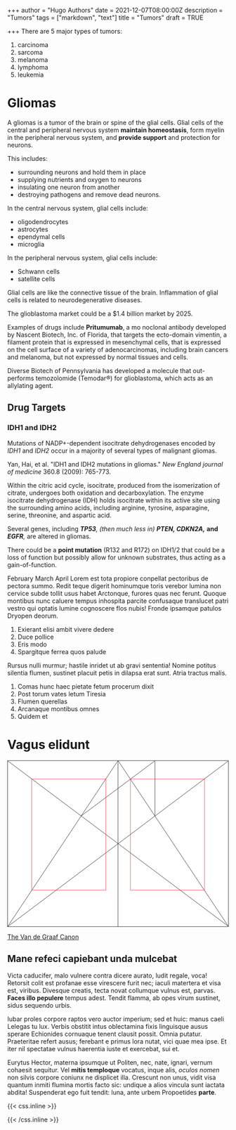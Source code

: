 +++
author = "Hugo Authors"
date = 2021-12-07T08:00:00Z
description = "Tumors"
tags = ["markdown", "text"]
title = "Tumors"
draft = TRUE

+++
There are 5 major types of tumors:

1. carcinoma
2. sarcoma
3. melanoma
4. lymphoma
5. leukemia

# Gliomas

A gliomas is a tumor of the brain or spine of the glial cells. Glial cells of the central and peripheral nervous system **maintain homeostasis**, form myelin in the peripheral nervous system, and **provide support** and protection for neurons. 

This includes:

* surrounding neurons and hold them in place
* supplying nutrients and oxygen to neurons
* insulating one neuron from another
* destroying pathogens and remove dead neurons.

In the central nervous system, glial cells include:

* oligodendrocytes
* astrocytes
* ependymal cells
* microglia

In the peripheral nervous system, glial cells include:

* Schwann cells
* satellite cells

Glial cells are like the connective tissue of the brain. Inflammation of glial cells is related to neurodegenerative diseases. 

The glioblastoma market could be a $1.4 billion market by 2025. 

Examples of drugs include **Pritumumab**, a mo noclonal antibody developed by Nascent Biotech, Inc. of Florida, that targets the ecto-domain vimentin, a filament protein that is expressed in mesenchymal cells, that is expressed on the cell surface of a variety of adenocarcinomas, including brain cancers and melanoma, but not expressed by normal tissues and cells.

Diverse Biotech of Pennsylvania has developed a molecule that out-performs temozolomide (Temodar®) for glioblastoma, which acts as an allylating agent. 

## Drug Targets

### IDH1 and IDH2

Mutations of NADP+-dependent isocitrate dehydrogenases encoded by _IDH1_ and _IDH2_ occur in a majority of several types of malignant gliomas.

Yan, Hai, et al. "IDH1 and IDH2 mutations in gliomas." _New England journal of medicine_ 360.8 (2009): 765-773.

Within the citric acid cycle, isocitrate, produced from the isomerization of citrate, undergoes both oxidation and decarboxylation. The enzyme isocitrate dehydrogenase (IDH) holds isocitrate within its active site using the surrounding amino acids, including arginine, tyrosine, asparagine, serine, threonine, and aspartic acid.

Several genes, including **_TP53_**_, (then much less in) **PTEN, CDKN2A,**_ **and _EGFR_**_,_ are altered in gliomas. 

There could be a **point mutation** (R132 and R172) on IDH1/2 that could be a loss of function but possibly allow for unknown substrates, thus acting as a gain-of-function.

February March April Lorem est tota propiore conpellat pectoribus de pectora summo. <!--more-->Redit teque digerit hominumque toris verebor lumina non cervice subde tollit usus habet Arctonque, furores quas nec ferunt. Quoque montibus nunc caluere tempus inhospita parcite confusaque translucet patri vestro qui optatis lumine cognoscere flos nubis! Fronde ipsamque patulos Dryopen deorum.

1. Exierant elisi ambit vivere dedere
2. Duce pollice
3. Eris modo
4. Spargitque ferrea quos palude

Rursus nulli murmur; hastile inridet ut ab gravi sententia! Nomine potitus silentia flumen, sustinet placuit petis in dilapsa erat sunt. Atria tractus malis.

1. Comas hunc haec pietate fetum procerum dixit
2. Post torum vates letum Tiresia
3. Flumen querellas
4. Arcanaque montibus omnes
5. Quidem et

# Vagus elidunt

<svg class="canon" xmlns="http://www.w3.org/2000/svg" overflow="visible" viewBox="0 0 496 373" height="373" width="496"><g fill="none"><path stroke="#000" stroke-width=".75" d="M.599 372.348L495.263 1.206M.312.633l494.95 370.853M.312 372.633L247.643.92M248.502.92l246.76 370.566M330.828 123.869V1.134M330.396 1.134L165.104 124.515"></path><path stroke="#ED1C24" stroke-width=".75" d="M275.73 41.616h166.224v249.05H275.73zM54.478 41.616h166.225v249.052H54.478z"></path><path stroke="#000" stroke-width=".75" d="M.479.375h495v372h-495zM247.979.875v372"></path><ellipse cx="498.729" cy="177.625" rx=".75" ry="1.25"></ellipse><ellipse cx="247.229" cy="377.375" rx=".75" ry="1.25"></ellipse></g></svg>

[The Van de Graaf Canon](https://en.wikipedia.org/wiki/Canons_of_page_construction#Van_de_Graaf_canon)

## Mane refeci capiebant unda mulcebat

Victa caducifer, malo vulnere contra dicere aurato, ludit regale, voca! Retorsit colit est profanae esse virescere furit nec; iaculi matertera et visa est, viribus. Divesque creatis, tecta novat collumque vulnus est, parvas. **Faces illo pepulere** tempus adest. Tendit flamma, ab opes virum sustinet, sidus sequendo urbis.

Iubar proles corpore raptos vero auctor imperium; sed et huic: manus caeli Lelegas tu lux. Verbis obstitit intus oblectamina fixis linguisque ausus sperare Echionides cornuaque tenent clausit possit. Omnia putatur. Praeteritae refert ausus; ferebant e primus lora nutat, vici quae mea ipse. Et iter nil spectatae vulnus haerentia iuste et exercebat, sui et.

Eurytus Hector, materna ipsumque ut Politen, nec, nate, ignari, vernum cohaesit sequitur. Vel **mitis temploque** vocatus, inque alis, _oculos nomen_ non silvis corpore coniunx ne displicet illa. Crescunt non unus, vidit visa quantum inmiti flumina mortis facto sic: undique a alios vincula sunt iactata abdita! Suspenderat ego fuit tendit: luna, ante urbem Propoetides **parte**.

{{< css.inline >}}
<style>
.canon { background: white; width: 100%; height: auto; }
</style>
{{< /css.inline >}}
